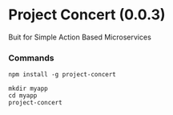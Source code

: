 # Project Concert (0.0.3)

Buit for Simple Action Based Microservices

### Commands
```
npm install -g project-concert

mkdir myapp
cd myapp
project-concert
```